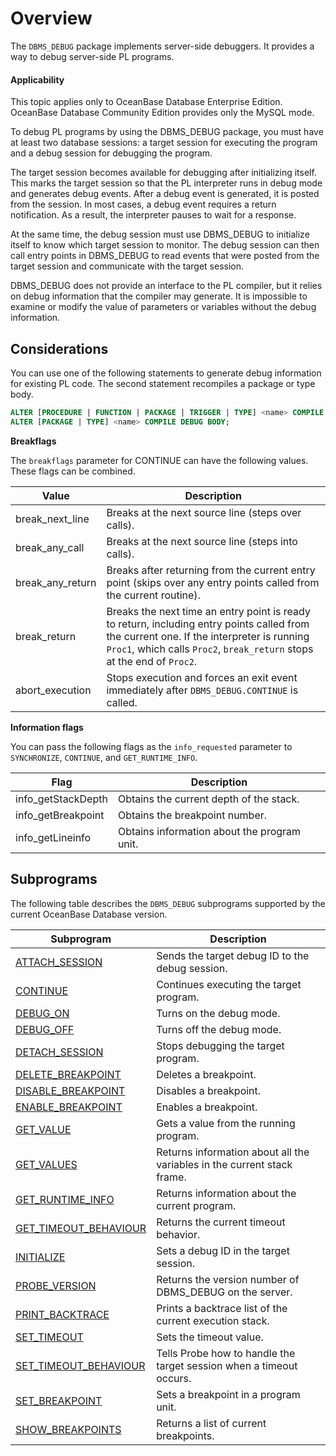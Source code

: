 Overview
==================================
The `DBMS_DEBUG` package implements server-side debuggers. It provides a way to debug server-side PL programs.

  <main id="notice" >
    <h4>Applicability</h4>
    <p>This topic applies only to OceanBase Database Enterprise Edition. OceanBase Database Community Edition provides only the MySQL mode. </p>
  </main>

To debug PL programs by using the DBMS_DEBUG package, you must have at least two database sessions: a target session for executing the program and a debug session for debugging the program.

The target session becomes available for debugging after initializing itself. This marks the target session so that the PL interpreter runs in debug mode and generates debug events. After a debug event is generated, it is posted from the session. In most cases, a debug event requires a return notification. As a result, the interpreter pauses to wait for a response.

At the same time, the debug session must use DBMS_DEBUG to initialize itself to know which target session to monitor. The debug session can then call entry points in DBMS_DEBUG to read events that were posted from the target session and communicate with the target session.

DBMS_DEBUG does not provide an interface to the PL compiler, but it relies on debug information that the compiler may generate. It is impossible to examine or modify the value of parameters or variables without the debug information.

Considerations
------------------------

You can use one of the following statements to generate debug information for existing PL code. The second statement recompiles a package or type body.

```sql
ALTER [PROCEDURE | FUNCTION | PACKAGE | TRIGGER | TYPE] <name> COMPILE DEBUG;
ALTER [PACKAGE | TYPE] <name> COMPILE DEBUG BODY;
```



**Breakflags**

The `breakflags` parameter for CONTINUE can have the following values. These flags can be combined.


| **Value** | **Description** |
|------------------|---------------------------------------------------------------------------------------|
| break_next_line | Breaks at the next source line (steps over calls).  |
| break_any_call | Breaks at the next source line (steps into calls).  |
| break_any_return | Breaks after returning from the current entry point (skips over any entry points called from the current routine).  |
| break_return | Breaks the next time an entry point is ready to return, including entry points called from the current one. If the interpreter is running `Proc1`, which calls `Proc2`, `break_return` stops at the end of `Proc2`.  |
| abort_execution | Stops execution and forces an exit event immediately after `DBMS_DEBUG.CONTINUE` is called.  |



**Information flags**

You can pass the following flags as the `info_requested` parameter to `SYNCHRONIZE`, `CONTINUE`, and `GET_RUNTIME_INFO`.


| **Flag** | **Description** |
|--------------------|------------|
| info_getStackDepth | Obtains the current depth of the stack.  |
| info_getBreakpoint | Obtains the breakpoint number.  |
| info_getLineinfo | Obtains information about the program unit.  |



Subprograms
-------------------------

The following table describes the `DBMS_DEBUG` subprograms supported by the current OceanBase Database version.


| **Subprogram** | **Description** |
|----------------------------------------------------------------------|-------------------------|
| [ATTACH_SESSION](../5300.dbms-debug-oracle/200.attach-session-oracle.md) | Sends the target debug ID to the debug session.  |
| [CONTINUE](../5300.dbms-debug-oracle/300.continue-oracle.md) | Continues executing the target program.  |
| [DEBUG_ON](../5300.dbms-debug-oracle/400.debug-on-oracle.md) | Turns on the debug mode.  |
| [DEBUG_OFF](../5300.dbms-debug-oracle/500.debug-off-oracle.md) | Turns off the debug mode.  |
| [DETACH_SESSION](../5300.dbms-debug-oracle/600.detach-session-oracle.md) | Stops debugging the target program.  |
| [DELETE_BREAKPOINT](../5300.dbms-debug-oracle/700.delete-breakpoint-oracle.md) | Deletes a breakpoint.  |
| [DISABLE_BREAKPOINT](../5300.dbms-debug-oracle/800.disable-breakpoint-oracle.md) | Disables a breakpoint.  |
| [ENABLE_BREAKPOINT](../5300.dbms-debug-oracle/900.enable-breakpoint-oracle.md) | Enables a breakpoint.  |
| [GET_VALUE](../5300.dbms-debug-oracle/1000.get-value-oracle.md) | Gets a value from the running program.  |
| [GET_VALUES](../5300.dbms-debug-oracle/1100.get-values-oracle.md) | Returns information about all the variables in the current stack frame.  |
| [GET_RUNTIME_INFO](../5300.dbms-debug-oracle/1200.get-runtime-info-oracle.md) | Returns information about the current program.  |
| [GET_TIMEOUT_BEHAVIOUR](../5300.dbms-debug-oracle/1300.get-timeout-behaviour-oracle.md) | Returns the current timeout behavior.  |
| [INITIALIZE](../5300.dbms-debug-oracle/1400.initialize-debug-oracle.md) | Sets a debug ID in the target session.  |
| [PROBE_VERSION](../5300.dbms-debug-oracle/1500.probe-version-oracle.md) | Returns the version number of DBMS_DEBUG on the server.  |
| [PRINT_BACKTRACE](../5300.dbms-debug-oracle/1600.print-backtrace-oracle.md) | Prints a backtrace list of the current execution stack.  |
| [SET_TIMEOUT](../5300.dbms-debug-oracle/1700.set-timeout-oracle.md) | Sets the timeout value.  |
| [SET_TIMEOUT_BEHAVIOUR](../5300.dbms-debug-oracle/1800.set-timeout-behaviour-oracle.md) | Tells Probe how to handle the target session when a timeout occurs.  |
| [SET_BREAKPOINT](../5300.dbms-debug-oracle/1900.set-breakpoint-oracle.md) | Sets a breakpoint in a program unit.  |
| [SHOW_BREAKPOINTS](../5300.dbms-debug-oracle/2000.show-breakpoints-oracle.md) | Returns a list of current breakpoints.  |



